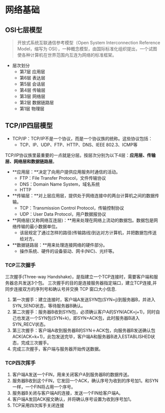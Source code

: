# 网络基础

## OSI七层模型

> 开放式系统互联通信参考模型（Open System Interconnection Reference Model，缩写为 OSI），一种概念模型，由国际标准化组织提出，一个试图使各种计算机在世界范围内互连为网络的标准框架。

- 层次划分
    - 第7层 应用层
    - 第6层 表达层
    - 第5层 会话层
    - 第4层 传输层
    - 第3层 网络层
    - 第2层 数据链路层
    - 第1层 物理层

## TCP/IP四层模型

- TCP/IP：TCP/IP不是一个协议，而是一个协议族的统称。这些协议包括：
    - TCP、IP、UDP、FTP、HTTP、DNS、IEEE 802.3、ICMP等
    
TCP/IP协议族里最重要的一点就是分层。按层次分别为以下4层：**应用层、传输层、网络层和数据链路层**。
- **应用层：**决定了向用户提供应用服务时通信的活动。
    - FTP：File Transfer Protocol，文件传输协议
    - DNS：Domain Name System，域名系统
    - HTTP
- **传输层：**对上层应用层，提供处于网络连接中的两台计算机之间的数据传输。
    - TCP：Transmission Control Protocol，传输控制协议
    - UDP：User Data Protocol，用户数据报协议
- **网络层(又称网络互连层)：**用来处理在网络上流动的数据包。数据包是网络传输的最小数据单位。
    - 该层规定了通过怎样的路径(传输路线)到达对方计算机，并把数据包传送给对方。
- **数据链路层：**用来处理连接网络的硬件部分。
    - 操作系统、硬件的设备驱动、网卡(NIC)、光纤等。

### TCP三次握手

三次握手(Three-way Handshake)，是指建立一个TCP连接时，需要客户端和服务器总共发送3个包。
三次握手的目的是连接服务器指定端口，建立TCP连接,并同步连接双方的序列号和确认号并交换 TCP 窗口大小信息.

1. 第一次握手：建立连接时，客户端A发送SYN包(SYN=j)到服务器B，并进入SYN_SEND状态，等待服务器B确认。
2. 第二次握手：服务器B收到SYN包，必须确认客户A的SYN(ACK=j+1)，同时自己也发送一个SYN包(SYN=k)，即SYN+ACK包，此时服务器B进入SYN_RECV状态。
3. 第三次握手：客户端A收到服务器B的SYN＋ACK包，向服务器B发送确认包ACK(ACK=k+1)，此包发送完毕，客户端A和服务器B进入ESTABLISHED状态，完成三次握手。
4. 完成三次握手，客户端与服务器开始传送数据。

### TCP四次挥手

1. 客户端A发送一个FIN，用来关闭客户A到服务器B的数据传送。
2. 服务器B收到这个FIN，它发回一个ACK，确认序号为收到的序号加1。和SYN一样，一个FIN将占用一个序号。
3. 服务器B关闭与客户端A的连接，发送一个FIN给客户端A。
4. 客户端A发回ACK报文确认，并将确认序号设置为收到序号加1。
5. TCP采用四次挥手关闭连接
